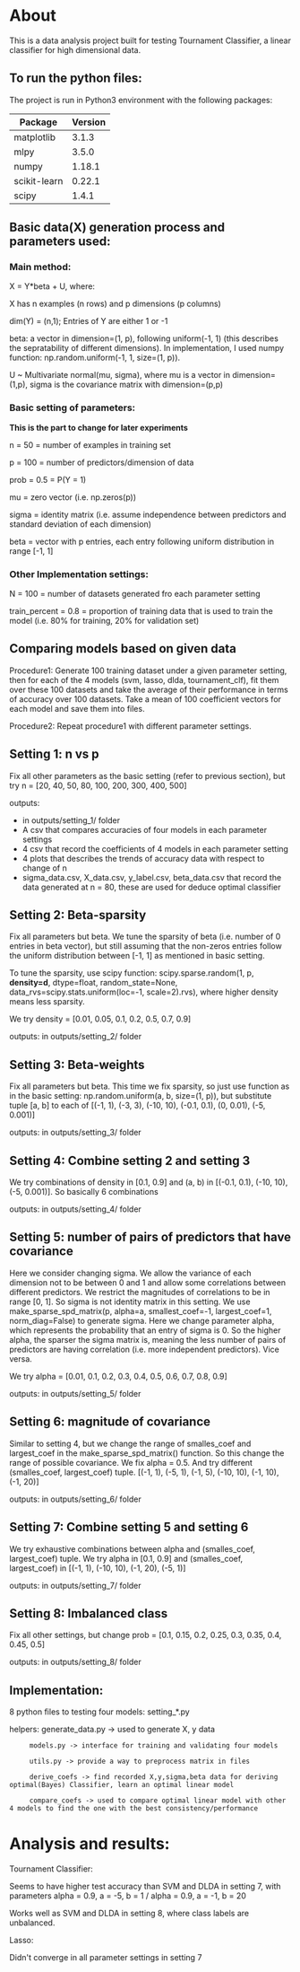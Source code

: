 # About
This is a data analysis project built for testing Tournament Classifier, a linear classifier for high dimensional data.

## To run the python files:
The project is run in Python3 environment with the following packages:

|Package|Version|
|---|---|
|matplotlib|3.1.3|
|mlpy|3.5.0|
|numpy|1.18.1|
|scikit-learn|0.22.1|
|scipy|1.4.1|

## Basic data(X) generation process and parameters used:
### Main method:

X = Y*beta + U, where:

X has n examples (n rows) and p dimensions (p columns)

dim(Y) = (n,1); Entries of Y are either 1 or -1

beta: a vector in dimension=(1, p), following uniform(-1, 1) (this describes the sepratability of different dimensions). In implementation, I used numpy function: np.random.uniform(-1, 1, size=(1, p)).

U ~ Multivariate normal(mu, sigma), where mu is a vector in dimension=(1,p), sigma is the covariance matrix
with dimension=(p,p)

### Basic setting of parameters:

**This is the part to change for later experiments**

n = 50 = number of examples in training set

p = 100 = number of predictors/dimension of data

prob = 0.5 = P(Y = 1)

mu = zero vector (i.e. np.zeros(p))

sigma = identity matrix (i.e. assume independence between predictors and standard deviation of each dimension)

beta = vector with p entries, each entry following uniform distribution in range [-1, 1]

### Other Implementation settings:

N = 100 = number of datasets generated fro each parameter setting

train_percent = 0.8 = proportion of training data that is used to train the model (i.e. 80% for training, 20% for validation set)

## Comparing models based on given data

Procedure1: Generate 100 training dataset under a given parameter setting, then for each of the 4 models (svm, lasso, dlda, tournament_clf), fit them over these 100 datasets and take the average of their performance in terms of accuracy over 100 datasets. Take a mean of 100 coefficient vectors for each model and save them into files.

Procedure2: Repeat procedure1 with different parameter settings.

## Setting 1: n vs p

Fix all other parameters as the basic setting (refer to previous section), but try n = [20, 40, 50, 80, 100, 200, 300, 400, 500]

outputs:
- in outputs/setting_1/ folder
- A csv that compares accuracies of four models in each parameter settings
- 4 csv that record the coefficients of 4 models in each parameter setting
- 4 plots that describes the trends of accuracy data with respect to change of n
- sigma_data.csv, X_data.csv, y_label.csv, beta_data.csv that record the data generated at n = 80, these are used for deduce optimal classifier

## Setting 2: Beta-sparsity

Fix all parameters but beta. We tune the sparsity of beta (i.e. number of 0 entries in beta vector), but still assuming that the non-zeros entries follow the uniform distribution between [-1, 1] as mentioned in basic setting.

To tune the sparsity, use scipy function: scipy.sparse.random(1, p, **density=d**, dtype=float, random_state=None, data_rvs=scipy.stats.uniform(loc=-1, scale=2).rvs), where higher density means less sparsity.

We try density = [0.01, 0.05, 0.1, 0.2, 0.5, 0.7, 0.9]

outputs: in outputs/setting_2/ folder

## Setting 3: Beta-weights

Fix all parameters but beta. This time we fix sparsity, so just use function as in the basic setting: np.random.uniform(a, b, size=(1, p)), but substitute tuple [a, b] to each of [(-1, 1), (-3, 3), (-10, 10), (-0.1, 0.1), (0, 0.01), (-5, 0.001)]

outputs: in outputs/setting_3/ folder

## Setting 4: Combine setting 2 and setting 3

We try combinations of density in [0.1, 0.9] and (a, b) in [(-0.1, 0.1), (-10, 10), (-5, 0.001)]. So basically 6 combinations

outputs: in outputs/setting_4/ folder

## Setting 5: number of pairs of predictors that have covariance

Here we consider changing sigma. We allow the variance of each dimension not to be between 0 and 1 and allow some correlations between different predictors. We restrict the magnitudes of correlations to be in range [0, 1]. So sigma is not identity matrix in this setting. We use make_sparse_spd_matrix(p, alpha=a, smallest_coef=-1, largest_coef=1, norm_diag=False) to generate sigma. Here we change parameter alpha, which represents the probability that an entry of sigma is 0. So the higher alpha, the sparser the sigma matrix is, meaning the less number of pairs of predictors are having correlation (i.e. more independent predictors). Vice versa.

We try alpha = [0.01, 0.1, 0.2, 0.3, 0.4, 0.5, 0.6, 0.7, 0.8, 0.9]

outputs: in outputs/setting_5/ folder

## Setting 6: magnitude of covariance

Similar to setting 4, but we change the range of smalles_coef and largest_coef in the make_sparse_spd_matrix()
function. So this change the range of possible covariance. We fix alpha = 0.5. And try different (smalles_coef, largest_coef) tuple. [(-1, 1), (-5, 1), (-1, 5), (-10, 10), (-1, 10), (-1, 20)]

outputs: in outputs/setting_6/ folder

## Setting 7: Combine setting 5 and setting 6

We try exhaustive combinations between alpha and (smalles_coef, largest_coef) tuple. We try alpha in [0.1, 0.9] and (smalles_coef, largest_coef) in [(-1, 1), (-10, 10), (-1, 20), (-5, 1)]

outputs: in outputs/setting_7/ folder

## Setting 8: Imbalanced class

Fix all other settings, but change prob = [0.1, 0.15, 0.2, 0.25, 0.3, 0.35, 0.4, 0.45, 0.5]

outputs: in outputs/setting_8/ folder

## Implementation:

8 python files to testing four models: setting_*.py

helpers: generate_data.py -> used to generate X, y data

         models.py -> interface for training and validating four models

         utils.py -> provide a way to preprocess matrix in files

         derive_coefs -> find recorded X,y,sigma,beta data for deriving optimal(Bayes) Classifier, learn an optimal linear model

         compare_coefs -> used to compare optimal linear model with other 4 models to find the one with the best consistency/performance

# Analysis and results:

Tournament Classifier:

Seems to have higher test accuracy than SVM and DLDA in setting 7, with parameters alpha = 0.9, a = -5, b = 1 / alpha = 0.9, a = -1, b = 20

Works well as SVM and DLDA in setting 8, where class labels are unbalanced.

Lasso:

Didn't converge in all parameter settings in setting 7

